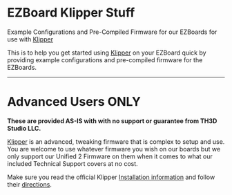 # EZBoard Klipper Stuff
Example Configurations and Pre-Compiled Firmware for our EZBoards for use with [Klipper](https://github.com/Klipper3d/klipper)

This is to help you get started using [Klipper](https://github.com/Klipper3d/klipper) on your EZBoard quick by providing example configurations and pre-compiled firmware for the EZBoards.

----------

# Advanced Users ONLY

**These are provided AS-IS with with no support or guarantee from TH3D Studio LLC.**

[Klipper](https://github.com/Klipper3d/klipper) is an advanced, tweaking firmware that is complex to setup and use. You are welcome to use whatever firmware you wish on our boards but we only support our Unified 2 Firmware on them when it comes to what our included Technical Support covers at no cost.

Make sure you read the official Klipper [Installation information](https://www.klipper3d.org/Installation.html) and follow their [directions](https://www.klipper3d.org/Overview.html).
